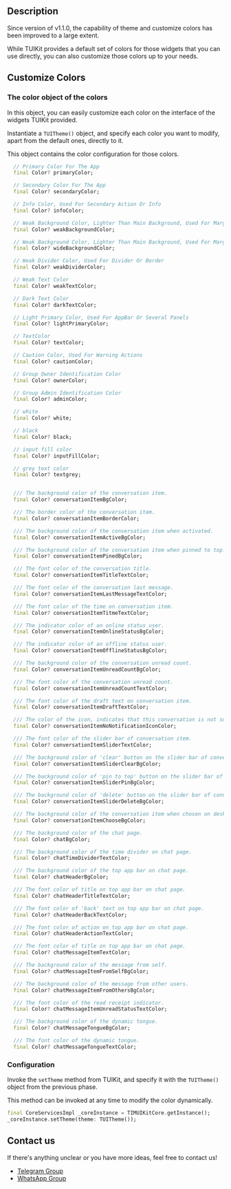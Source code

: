 ## Description

Since version of v1.1.0, the capability of theme and customize colors has been improved to a large extent.

While TUIKit provides a default set of colors for those widgets that you can use directly, you can also customize those colors up to your needs.

## Customize Colors

### The color object of the colors

In this object, you can easily customize each color on the interface of the widgets TUIKit provided.

Instantiate a `TUITheme()` object, and specify each color you want to modify, apart from the default ones, directly to it.

This object contains the color configuration for those colors.


```dart
  // Primary Color For The App
  final Color? primaryColor;

  // Secondary Color For The App
  final Color? secondaryColor;

  // Info Color, Used For Secondary Action Or Info
  final Color? infoColor;

  // Weak Background Color, Lighter Than Main Background, Used For Marginal Space Or Shadowy Space
  final Color? weakBackgroundColor;

  // Weak Background Color, Lighter Than Main Background, Used For Marginal Space Or Shadowy Space
  final Color? wideBackgroundColor;

  // Weak Divider Color, Used For Divider Or Border
  final Color? weakDividerColor;

  // Weak Text Color
  final Color? weakTextColor;

  // Dark Text Color
  final Color? darkTextColor;

  // Light Primary Color, Used For AppBar Or Several Panels
  final Color? lightPrimaryColor;

  // TextColor
  final Color? textColor;

  // Caution Color, Used For Warning Actions
  final Color? cautionColor;

  // Group Owner Identification Color
  final Color? ownerColor;

  // Group Admin Identification Color
  final Color? adminColor;

  // white
  final Color? white;

  // black
  final Color? black;

  // input fill color
  final Color? inputFillColor;

  // grey text color
  final Color? textgrey;


  /// The background color of the conversation item.
  final Color? conversationItemBgColor;

  /// The border color of the conversation item.
  final Color? conversationItemBorderColor;

  /// The background color of the conversation item when activated.
  final Color? conversationItemActiveBgColor;

  /// The background color of the conversation item when pinned to top.
  final Color? conversationItemPinedBgColor;

  /// The font color of the conversation title.
  final Color? conversationItemTitleTextColor;

  /// The font color of the conversation last message.
  final Color? conversationItemLastMessageTextColor;

  /// The font color of the time on conversation item.
  final Color? conversationItemTitmeTextColor;

  /// The indicator color of an online status user.
  final Color? conversationItemOnlineStatusBgColor;

  /// The indicator color of an offline status user.
  final Color? conversationItemOfflineStatusBgColor;

  /// The background color of the conversation unread count.
  final Color? conversationItemUnreadCountBgColor;

  /// The font color of the conversation unread count.
  final Color? conversationItemUnreadCountTextColor;

  /// The font color of the draft text on conversation item.
  final Color? conversationItemDraftTextColor;

  /// The color of the icon, indicates that this conversation is not supposed to notify the user when new messages incomes.
  final Color? conversationItemNoNotificationIconColor;

  /// The font color of the slider bar of conversation item.
  final Color? conversationItemSliderTextColor;

  /// The background color of 'clear' button on the slider bar of conversation item.
  final Color? conversationItemSliderClearBgColor;

  /// The background color of 'pin to top' button on the slider bar of conversation item.
  final Color? conversationItemSliderPinBgColor;

  /// The background color of 'delete' button on the slider bar of conversation item.
  final Color? conversationItemSliderDeleteBgColor;

  /// The background color of the conversation item when chosen on desktop.
  final Color? conversationItemChooseBgColor;

  /// The background color of the chat page.
  final Color? chatBgColor;

  /// The background color of the time divider on chat page.
  final Color? chatTimeDividerTextColor;

  /// The background color of the top app bar on chat page.
  final Color? chatHeaderBgColor;

  /// The font color of title on top app bar on chat page.
  final Color? chatHeaderTitleTextColor;

  /// The font color of 'back' text on top app bar on chat page.
  final Color? chatHeaderBackTextColor;

  /// The font color of action on top app bar on chat page.
  final Color? chatHeaderActionTextColor;

  /// The font color of title on top app bar on chat page.
  final Color? chatMessageItemTextColor;

  /// The background color of the message from self.
  final Color? chatMessageItemFromSelfBgColor;

  /// The background color of the message from other users.
  final Color? chatMessageItemFromOthersBgColor;

  /// The font color of the read receipt indicator.
  final Color? chatMessageItemUnreadStatusTextColor;

  /// The background color of the dynamic tongue.
  final Color? chatMessageTongueBgColor;

  /// The font color of the dynamic tongue.
  final Color? chatMessageTongueTextColor;
```

### Configuration

Invoke the `setTheme` method from TUIKit, and specify it with the `TUITheme()` object from the previous phase.

This method can be invoked at any time to modify the color dynamically.

```dart
final CoreServicesImpl _coreInstance = TIMUIKitCore.getInstance();
_coreInstance.setTheme(theme: TUITheme());
```

## Contact us[](id:contact)

If there's anything unclear or you have more ideas, feel free to contact us!

- [Telegram Group](https://t.me/+1doS9AUBmndhNGNl)
- [WhatsApp Group](https://chat.whatsapp.com/Gfbxk7rQBqc8Rz4pzzP27A)
